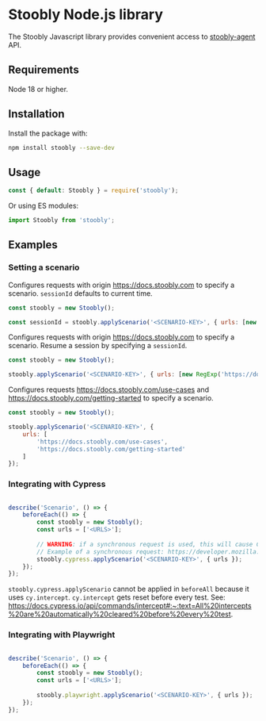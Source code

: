 # Stoobly Node.js library

The Stoobly Javascript library provides convenient access to [stoobly-agent](https://github.com/Stoobly/stoobly-agent) API.

## Requirements

Node 18 or higher.

## Installation

Install the package with:

```sh
npm install stoobly --save-dev
```

## Usage

```js
const { default: Stoobly } = require('stoobly');
```

Or using ES modules:

```js
import Stoobly from 'stoobly';
```

## Examples

### Setting a scenario

Configures requests with origin https://docs.stoobly.com to specify a scenario. `sessionId` defaults to current time.

```js
const stoobly = new Stoobly();

const sessionId = stoobly.applyScenario('<SCENARIO-KEY>', { urls: [new RegExp('https://docs.stoobly.com/.*')] });
```

Configures requests with origin https://docs.stoobly.com to specify a scenario. Resume a session by specifying a `sessionId`.

```js
const stoobly = new Stoobly();

stoobly.applyScenario('<SCENARIO-KEY>', { urls: [new RegExp('https://docs.stoobly.com/.*')], sessionId: '<SESSION-ID>' });
```

Configures requests https://docs.stoobly.com/use-cases and https://docs.stoobly.com/getting-started to specify a scenario.

```js
const stoobly = new Stoobly();

stoobly.applyScenario('<SCENARIO-KEY>', { 
    urls: [
        'https://docs.stoobly.com/use-cases',
        'https://docs.stoobly.com/getting-started'
    ]
});
```

### Integrating with Cypress

```js

describe('Scenario', () => { 
    beforeEach(() => {
        const stoobly = new Stoobly();
        const urls = ['<URLS>'];
    
        // WARNING: if a synchronous request is used, this will cause Cypress to hang. See: https://github.com/cypress-io/cypress/issues/29566
        // Example of a synchronous request: https://developer.mozilla.org/en-US/docs/Web/API/XMLHttpRequest_API/Synchronous_and_Asynchronous_Requests#synchronous_request
        stoobly.cypress.applyScenario('<SCENARIO-KEY>', { urls });
    });
});
```

`stoobly.cypress.applyScenario` cannot be applied in `beforeAll` because it uses `cy.intercept`. `cy.intercept` gets reset before every test. See: https://docs.cypress.io/api/commands/intercept#:~:text=All%20intercepts%20are%20automatically%20cleared%20before%20every%20test.

### Integrating with Playwright

```js

describe('Scenario', () => { 
    beforeEach(() => {
        const stoobly = new Stoobly();
        const urls = ['<URLS>'];
    
        stoobly.playwright.applyScenario('<SCENARIO-KEY>', { urls });
    });
});
```
